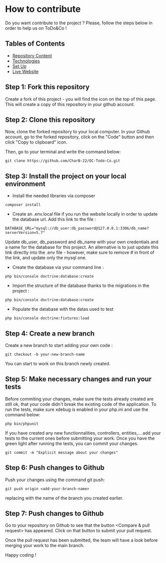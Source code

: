 # How to contribute


Do you want contribute to the project ? Please, follow the steps below in order to help us on ToDo&Co !


## Tables of Contents
  * [Repository Content](#repository-content)
  * [Technologies](#technologies)
  * [Set Up](#set-up)
  * [Live Website](#live-website)

## Step 1: Fork this repository
Create a fork of this project - you will find the icon on the top of this page. This will create a copy of this repository in your github account.

## Step 2: Clone this repository
Now, clone the forked repository to your local computer. 
In your Github account, go to the forked repository, click on the "Code" button and then click "Copy to clipboard" icon.

Then, go to your terminal and write the command below:
  ```
  git clone https://github.com/CharB-22/OC-Todo-Co.git
  ```


## Step 3: Install the project on your local environment

  * Install the needed libraries via composer
  ```
  composer install
  ```
  * Create an .env.local file if you run the website locally in order to update the database url. Add this link to the file :
  ```
  DATABASE_URL="mysql://db_user:db_password@127.0.0.1:3306/db_name?serverVersion=5.7"
  ```
  Update db_user, db_password and db_name with your own credentials and a name for the database for this project.
  An alternative is to just update this link directly into the .env file - however, make sure to remove # in front of the link, and update only the mysql one.

  * Create the database via your command line :
  ```
  php bin/console doctrine:database:create
  ```
  * Import the structure of the database thanks to the migrations in the project :
  ```
  php bin/console doctrine:database:create
  ```
  * Populate the database with the datas used to test
  ```
  php bin/console doctrine:fixtures:load
  ```

## Step 4: Create a new branch

Create a new branch to start adding your own code :

  ```
  git checkout -b your-new-branch-name
  ``` 
 You can start to work on this branch newly created.

 ## Step 5: Make necessary changes and run your tests

 Before commiting your changes, make sure the tests already created are still ok, that your code didn't break the existing code of the application.
 To run the tests, make sure xdebug is enabled in your php.ini and use the command below:
  ```
  php bin/phpunit
  ``` 
If you have created any new functionnalities, controllers, entities,... add your tests to the current ones before submitting your work.
Once you have the green light after running the tests, you can commit your changes.

  ```
  git commit -m "Explicit message about your changes"
  ``` 


## Step 6:  Push changes to Github

Push your changes using the command git push:
  ```
  git push origin <add-your-branch-name>
  ``` 
replacing <add-your-branch-name> with the name of the branch you created earlier.

## Step 7:  Push changes to Github
Go to your repository on Github to see that the button <Compare & pull request> has appeared. Click on that button to submit your pull request.

Once the pull request has been submitted, the team will have a look before merging your work to the main branch.

Happy coding !
